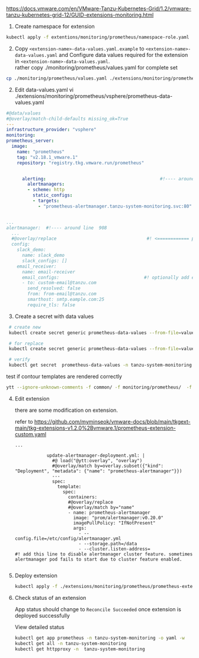 https://docs.vmware.com/en/VMware-Tanzu-Kubernetes-Grid/1.2/vmware-tanzu-kubernetes-grid-12/GUID-extensions-monitoring.html



1. Create namespace for extension

  ```sh
  kubectl apply -f extentions/monitoring/prometheus/namespace-role.yaml
  ```

2. Copy `<extension-name>-data-values.yaml.example` to `<extension-name>-data-values.yaml` and
  Configure data values required for the extension in `<extension-name>-data-values.yaml`. <br>
  rather copy ./monitoring/prometheus/values.yaml for complete set
  ``` sh
  cp ./monitoring/prometheus/values.yaml ./extensions/monitoring/prometheus/vsphere/prometheus-data-values.yaml
  ```

2. Edit data-values.yaml 
  vi ./extensions/monitoring/prometheus/vsphere/prometheus-data-values.yaml

  ```yaml      
#@data/values
#@overlay/match-child-defaults missing_ok=True
---
infrastructure_provider: "vsphere"
monitoring:
  prometheus_server:
    image:
      name: "prometheus"
      tag: "v2.18.1_vmware.1"
      repository: "registry.tkg.vmware.run/prometheus"


        alerting:                                           #!---- around line 211 
          alertmanagers:
          - scheme: http
            static_configs:
            - targets:
              - "prometheus-alertmanager.tanzu-system-monitoring.svc:80"  #! alermanager service listens on port 80.


  ...
  alertmanager:  #!---- around line  908 
    ...
    #@overlay/replace                                  #! <============ put this to prevent ytt errors.
    config:
      slack_demo:
        name: slack_demo
        slack_configs: []
      email_receiver:
        name: email-receiver
        email_configs:                                #! optionally add email config
        - to: custom-email@tanzu.com
          send_resolved: false
          from: from-email@tanzu.com
          smarthost: smtp.eample.com:25
          require_tls: false

  ```

3. Create a secret with data values
  ```sh
   # create new
   kubectl create secret generic prometheus-data-values --from-file=values.yaml=./extensions/monitoring/prometheus/vsphere/prometheus-data-values.yaml -n tanzu-system-monitoring

   # for replace
   kubectl create secret generic prometheus-data-values --from-file=values.yaml=./extensions/monitoring/prometheus/vsphere/prometheus-data-values.yaml -n tanzu-system-monitoring -o yaml --dry-run | kubectl replace -f-

   # verify
   kubectl get secret  prometheus-data-values -n tanzu-system-monitoring -o 'go-template={{ index .data "values.yaml" }}' | base64 -d 
   ```
   
   test if contour templates are rendered correctly
   ```sh
   ytt --ignore-unknown-comments -f common/ -f monitoring/prometheus/  -f ./extensions/monitoring/prometheus/vsphere/prometheus-data-values.yaml  -v infrastructure_provider=vsphere 
  ```


4. Edit extension

    there are some modification on extension.
    
    refer to  https://github.com/myminseok/vmware-docs/blob/main/tkgext-main/tkg-extensions-v1.2.0%2Bvmware.1/prometheus-extension-custom.yaml

    ```
    ...

                update-alertmanager-deployment.yml: |
                  #@ load("@ytt:overlay", "overlay")
                  #@overlay/match by=overlay.subset({"kind": "Deployment", "metadata": {"name": "prometheus-alertmanager"}})
                  ---
                  spec:
                    template:
                      spec:
                        containers:
                        #@overlay/replace
                        #@overlay/match by="name"
                        - name: prometheus-alertmanager
                          image: "prom/alertmanager:v0.20.0"
                          imagePullPolicy: "IfNotPresent"
                          args:
                            - --config.file=/etc/config/alertmanager.yml
                            - --storage.path=/data
                            - --cluster.listen-address=                        #! add this line to disable alertmanager cluster feature. sometimes alertmanager pod fails to start due to cluster feature enabled.
                           
    ```
    
5. Deploy extension  

    ```sh 
    kubectl apply -f ./extensions/monitoring/prometheus/prometheus-extension.yaml
    
    ```


6. Check status of an extension

   App status should change to `Reconcile Succeeded` once extension is deployed successfully
   
   View detailed status

    ```sh
    kubectl get app prometheus -n tanzu-system-monitoring -o yaml -w
    kubectl get all -n tanzu-system-monitoring
    kubectl get httpproxy -n  tanzu-system-monitoring
    
    ```

